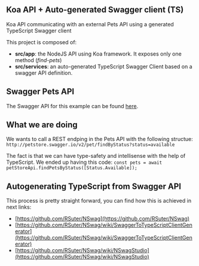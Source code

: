 ## Koa API + Auto-generated Swagger client (TS)

Koa API communicating with an external Pets API using a generated TypeScript Swagger client

This project is composed of:

- **src/app**: the NodeJS API using Koa framework. It exposes only one method (*find-pets*)
- **src/services**: an auto-generated TypeScript Swagger Client based on a swagger API definition. 

## Swagger Pets API

The Swagger API for this example can be found [here](https://petstore.swagger.io/v2/swagger.json).

## What we are doing

We wants to call a REST endping in the Pets API with the following structue:
```http://petstore.swagger.io/v2/pet/findByStatus?status=available```

The fact is that we can have type-safety and intellisense with the help of TypeScript.
We ended up having this code:
```const pets = await petStoreApi.findPetsByStatus([Status.Available]);```

## Autogenerating TypeScript from Swagger API

This process is pretty straight forward, you can find how this is achieved in next links:
- [https://github.com/RSuter/NSwag](https://github.com/RSuter/NSwag)
- [https://github.com/RSuter/NSwag/wiki/SwaggerToTypeScriptClientGenerator](https://github.com/RSuter/NSwag/wiki/SwaggerToTypeScriptClientGenerator)
- [https://github.com/RSuter/NSwag/wiki/NSwagStudio](https://github.com/RSuter/NSwag/wiki/NSwagStudio)